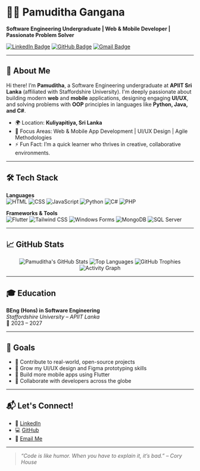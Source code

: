 # 👨‍💻 Pamuditha Gangana

**Software Engineering Undergraduate | Web & Mobile Developer | Passionate Problem Solver**

[![LinkedIn Badge](https://img.shields.io/badge/-LinkedIn-0A66C2?style=flat&logo=linkedin&logoColor=white)](https://www.linkedin.com/in/pamudithagss)
[![GitHub Badge](https://img.shields.io/badge/-GitHub-333?style=flat&logo=github&logoColor=white)](https://github.com/PamudithaGa)
[![Gmail Badge](https://img.shields.io/badge/-pamudithagangana45@gmail.com-D14836?style=flat&logo=gmail&logoColor=white)](mailto:pamudithagangana45@gmail.com)

---

## 👋 About Me

Hi there! I’m **Pamuditha**, a Software Engineering undergraduate at **APIIT Sri Lanka** (affiliated with Staffordshire University). I'm deeply passionate about building modern **web** and **mobile** applications, designing engaging **UI/UX**, and solving problems with **OOP** principles in languages like **Python, Java, and C#**.

- 🌍 Location: **Kuliyapitiya, Sri Lanka**
- 🎯 Focus Areas: Web & Mobile App Development | UI/UX Design | Agile Methodologies
- ⚡ Fun Fact: I’m a quick learner who thrives in creative, collaborative environments.

---

## 🛠️ Tech Stack

**Languages**  
![HTML](https://img.shields.io/badge/-HTML5-e34f26?style=flat&logo=html5&logoColor=white)
![CSS](https://img.shields.io/badge/-CSS3-1572b6?style=flat&logo=css3&logoColor=white)
![JavaScript](https://img.shields.io/badge/-JavaScript-f7df1e?style=flat&logo=javascript&logoColor=black)
![Python](https://img.shields.io/badge/-Python-3776AB?style=flat&logo=python&logoColor=white)
![C#](https://img.shields.io/badge/-C%23-512BD4?style=flat&logo=csharp&logoColor=white)
![PHP](https://img.shields.io/badge/-PHP-777bb4?style=flat&logo=php&logoColor=white)

**Frameworks & Tools**  
![Flutter](https://img.shields.io/badge/-Flutter-02569B?style=flat&logo=flutter&logoColor=white)
![Tailwind CSS](https://img.shields.io/badge/-TailwindCSS-38b2ac?style=flat&logo=tailwind-css&logoColor=white)
![Windows Forms](https://img.shields.io/badge/-WindowsForms-0078D6?style=flat&logo=windows&logoColor=white)
![MongoDB](https://img.shields.io/badge/-MongoDB-47A248?style=flat&logo=mongodb&logoColor=white)
![SQL Server](https://img.shields.io/badge/-SQL_Server-CC2927?style=flat&logo=microsoft-sql-server&logoColor=white)

---

## 📈 GitHub Stats

<div align="center">
  
![Pamuditha's GitHub Stats](https://github-readme-stats.vercel.app/api?username=PamudithaGa&show_icons=true&theme=radical)
![Top Languages](https://github-readme-stats.vercel.app/api/top-langs/?username=PamudithaGa&layout=compact&theme=radical)
![GitHub Trophies](https://github-profile-trophy.vercel.app/?username=PamudithaGa&theme=radical&column=3)
![Activity Graph](https://github-readme-activity-graph.cyclic.app/graph?username=PamudithaGa&theme=github)
  
</div>

---

## 🎓 Education

**BEng (Hons) in Software Engineering**  
*Staffordshire University – APIIT Lanka*  
📅 2023 – 2027

---

## 🚀 Goals

- 📌 Contribute to real-world, open-source projects
- 🎨 Grow my UI/UX design and Figma prototyping skills
- 📱 Build more mobile apps using Flutter
- 🤝 Collaborate with developers across the globe

---

## 📬 Let's Connect!

- 🔗 [LinkedIn](https://www.linkedin.com/in/pamudithagss)
- 💻 [GitHub](https://github.com/PamudithaGa)
- 📧 [Email Me](mailto:pamudithagangana45@gmail.com)

---

> _“Code is like humor. When you have to explain it, it’s bad.” – Cory House_

